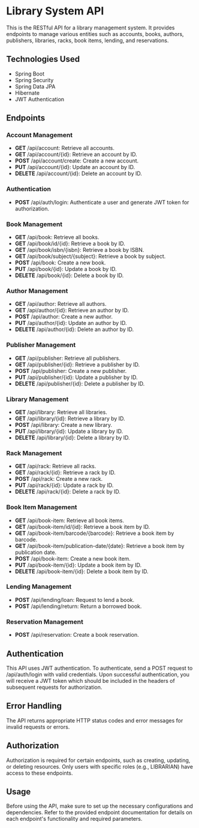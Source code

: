# Library System API

This is the RESTful API for a library management system. It provides endpoints to manage various entities such as accounts, books, authors, publishers, libraries, racks, book items, lending, and reservations.

## Technologies Used
- Spring Boot
- Spring Security
- Spring Data JPA
- Hibernate
- JWT Authentication

## Endpoints

### Account Management
- **GET** /api/account: Retrieve all accounts.
- **GET** /api/account/{id}: Retrieve an account by ID.
- **POST** /api/account/create: Create a new account.
- **PUT** /api/account/{id}: Update an account by ID.
- **DELETE** /api/account/{id}: Delete an account by ID.

### Authentication
- **POST** /api/auth/login: Authenticate a user and generate JWT token for authorization.

### Book Management
- **GET** /api/book: Retrieve all books.
- **GET** /api/book/id/{id}: Retrieve a book by ID.
- **GET** /api/book/isbn/{isbn}: Retrieve a book by ISBN.
- **GET** /api/book/subject/{subject}: Retrieve a book by subject.
- **POST** /api/book: Create a new book.
- **PUT** /api/book/{id}: Update a book by ID.
- **DELETE** /api/book/{id}: Delete a book by ID.

### Author Management
- **GET** /api/author: Retrieve all authors.
- **GET** /api/author/{id}: Retrieve an author by ID.
- **POST** /api/author: Create a new author.
- **PUT** /api/author/{id}: Update an author by ID.
- **DELETE** /api/author/{id}: Delete an author by ID.

### Publisher Management
- **GET** /api/publisher: Retrieve all publishers.
- **GET** /api/publisher/{id}: Retrieve a publisher by ID.
- **POST** /api/publisher: Create a new publisher.
- **PUT** /api/publisher/{id}: Update a publisher by ID.
- **DELETE** /api/publisher/{id}: Delete a publisher by ID.

### Library Management
- **GET** /api/library: Retrieve all libraries.
- **GET** /api/library/{id}: Retrieve a library by ID.
- **POST** /api/library: Create a new library.
- **PUT** /api/library/{id}: Update a library by ID.
- **DELETE** /api/library/{id}: Delete a library by ID.

### Rack Management
- **GET** /api/rack: Retrieve all racks.
- **GET** /api/rack/{id}: Retrieve a rack by ID.
- **POST** /api/rack: Create a new rack.
- **PUT** /api/rack/{id}: Update a rack by ID.
- **DELETE** /api/rack/{id}: Delete a rack by ID.

### Book Item Management
- **GET** /api/book-item: Retrieve all book items.
- **GET** /api/book-item/id/{id}: Retrieve a book item by ID.
- **GET** /api/book-item/barcode/{barcode}: Retrieve a book item by barcode.
- **GET** /api/book-item/publication-date/{date}: Retrieve a book item by publication date.
- **POST** /api/book-item: Create a new book item.
- **PUT** /api/book-item/{id}: Update a book item by ID.
- **DELETE** /api/book-item/{id}: Delete a book item by ID.

### Lending Management
- **POST** /api/lending/loan: Request to lend a book.
- **POST** /api/lending/return: Return a borrowed book.

### Reservation Management
- **POST** /api/reservation: Create a book reservation.

## Authentication
This API uses JWT authentication. To authenticate, send a POST request to /api/auth/login with valid credentials. Upon successful authentication, you will receive a JWT token which should be included in the headers of subsequent requests for authorization.

## Error Handling
The API returns appropriate HTTP status codes and error messages for invalid requests or errors.

## Authorization
Authorization is required for certain endpoints, such as creating, updating, or deleting resources. Only users with specific roles (e.g., LIBRARIAN) have access to these endpoints.

## Usage
Before using the API, make sure to set up the necessary configurations and dependencies.
Refer to the provided endpoint documentation for details on each endpoint's functionality and required parameters.
